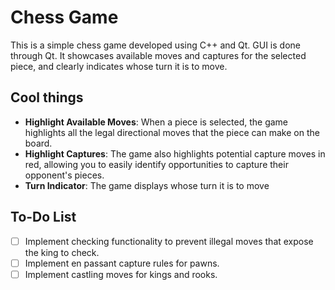 # Chess Game

This is a simple chess game developed using C++ and Qt. GUI is done through Qt. It showcases available moves and captures for the selected piece, and clearly indicates whose turn it is to move.

## Cool things

- **Highlight Available Moves**: When a piece is selected, the game highlights all the legal directional moves that the piece can make on the board.
- **Highlight Captures**: The game also highlights potential capture moves in red, allowing you to easily identify opportunities to capture their opponent's pieces.
- **Turn Indicator**: The game displays whose turn it is to move

## To-Do List

- [ ] Implement checking functionality to prevent illegal moves that expose the king to check.
- [ ] Implement en passant capture rules for pawns.
- [ ] Implement castling moves for kings and rooks.
